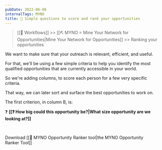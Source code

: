 ```yaml
---
pubDate: 2022-06-06
internalTags: MYNO
title: 🤔 Simple questions to score and rank your opportunities
---
```


> [[🔁 Workflows]] >> [[⛏️ MYNO = Mine Your Network for Opportunities|Mine Your Network for Opportunities]] >> Ranking your opportunities

We want to make sure that your outreach is relevant, efficient, and useful.

For that, we'll be using a few simple criteria to help you identify the most qualified opportunities that are currently accessible in your world.

So we're adding columns, to score each person for a few very specific criteria.

That way, we can later sort and surface the best opportunities to work on.

The first criterion, in column B, is:

❓ **[[❓ How big could this opportunity be?|What size opportunity are we looking at?]]**

<br />

Download [[🔧 MYNO Opportunity Ranker tool|the MYNO Opportunity Ranker Tool]]
